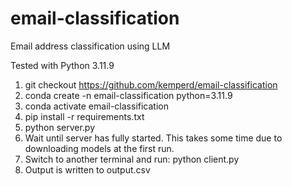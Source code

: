 # email-classification
Email address classification using LLM

Tested with Python 3.11.9

1. git checkout https://github.com/kemperd/email-classification
2. conda create -n email-classification python=3.11.9
3. conda activate email-classification
4. pip install -r requirements.txt
5. python server.py
6. Wait until server has fully started. This takes some time due to downloading models at the first run.
7. Switch to another terminal and run: python client.py
8. Output is written to output.csv

